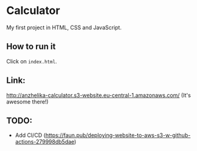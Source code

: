 # Calculator
My first project in HTML, CSS and JavaScript.

## How to run it
Click on `index.html`.

## Link:
http://anzhelika-calculator.s3-website.eu-central-1.amazonaws.com/
(It's awesome there!)

## TODO:
- Add CI/CD (https://faun.pub/deploying-website-to-aws-s3-w-github-actions-279998db5dae)
